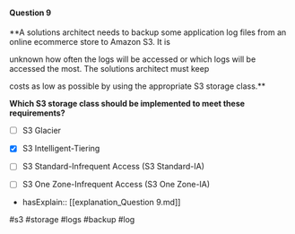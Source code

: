 #### Question  9


**A solutions architect needs to backup some application log files from an online ecommerce store to Amazon S3. It is

unknown how often the logs will be accessed or which logs will be accessed the most. The solutions architect must keep

costs as low as possible by using the appropriate S3 storage class.**


**Which S3 storage class should be implemented to meet these requirements?**


- [ ] S3 Glacier


- [x] S3 Intelligent-Tiering


- [ ] S3 Standard-Infrequent Access (S3 Standard-IA)


- [ ] S3 One Zone-Infrequent Access (S3 One Zone-IA)



- hasExplain:: [[explanation_Question  9.md]]

#s3 #storage #logs #backup #log 